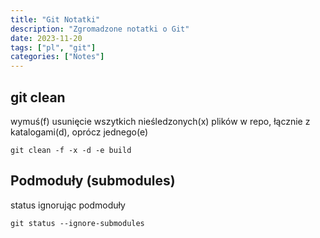 ```yaml
---
title: "Git Notatki"
description: "Zgromadzone notatki o Git"
date: 2023-11-20
tags: ["pl", "git"]
categories: ["Notes"]
---
```


## git clean

wymuś(f) usunięcie wszytkich nieśledzonych(x) plików w repo, łącznie z katalogami(d), oprócz jednego(e)

```
git clean -f -x -d -e build
```

## Podmoduły (submodules)

status ignorując podmoduły

```
git status --ignore-submodules
```
